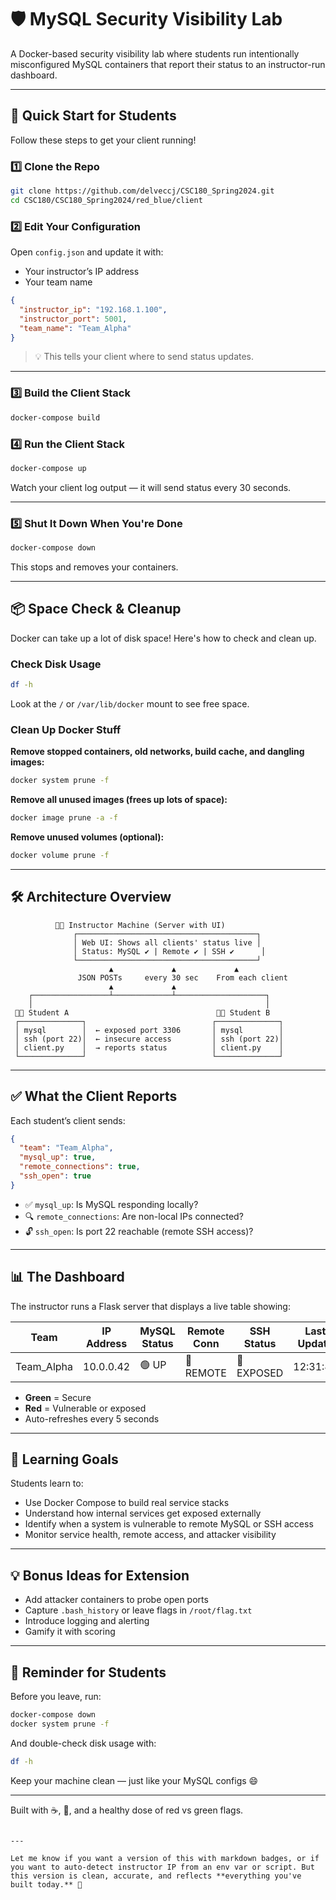 # 🛡️ MySQL Security Visibility Lab

A Docker-based security visibility lab where students run intentionally misconfigured MySQL containers that report their status to an instructor-run dashboard.

---

## 🚀 Quick Start for Students

Follow these steps to get your client running!

### 1️⃣ Clone the Repo

```bash
git clone https://github.com/delveccj/CSC180_Spring2024.git
cd CSC180/CSC180_Spring2024/red_blue/client
```

### 2️⃣ Edit Your Configuration

Open `config.json` and update it with:

- Your instructor’s IP address
- Your team name

```json
{
  "instructor_ip": "192.168.1.100",
  "instructor_port": 5001,
  "team_name": "Team_Alpha"
}
```

> 💡 This tells your client where to send status updates.

---

### 3️⃣ Build the Client Stack

```bash
docker-compose build
```

### 4️⃣ Run the Client Stack

```bash
docker-compose up
```

Watch your client log output — it will send status every 30 seconds.

---

### 5️⃣ Shut It Down When You're Done

```bash
docker-compose down
```

This stops and removes your containers.

---

## 📦 Space Check & Cleanup

Docker can take up a lot of disk space! Here's how to check and clean up.

### Check Disk Usage

```bash
df -h
```

Look at the `/` or `/var/lib/docker` mount to see free space.

### Clean Up Docker Stuff

**Remove stopped containers, old networks, build cache, and dangling images:**

```bash
docker system prune -f
```

**Remove all unused images (frees up lots of space):**

```bash
docker image prune -a -f
```

**Remove unused volumes (optional):**

```bash
docker volume prune -f
```

---

## 🛠️ Architecture Overview

```plaintext
          🧑‍🏫 Instructor Machine (Server with UI)
              ┌────────────────────────────────────────┐
              │ Web UI: Shows all clients' status live │
              │ Status: MySQL ✔ | Remote ✔ | SSH ✔      │
              └────────────────────────────────────────┘
                      ▲             ▲             ▲
               JSON POSTs     every 30 sec    From each client
                      ▲             ▲
    ┌─────────────────┴─────────────┴────────────────────┐
    │                                                    │
 🧑‍🎓 Student A                                 🧑‍🎓 Student B
 ┌──────────────┐                            ┌──────────────┐
 │ mysql        │  ← exposed port 3306       │ mysql        │
 │ ssh (port 22)│  ← insecure access         │ ssh (port 22)│
 │ client.py    │  → reports status          │ client.py    │
 └──────────────┘                            └──────────────┘
```

---

## ✅ What the Client Reports

Each student’s client sends:

```json
{
  "team": "Team_Alpha",
  "mysql_up": true,
  "remote_connections": true,
  "ssh_open": true
}
```

- ✅ `mysql_up`: Is MySQL responding locally?
- 🔍 `remote_connections`: Are non-local IPs connected?
- 🔓 `ssh_open`: Is port 22 reachable (remote SSH access)?

---

## 📊 The Dashboard

The instructor runs a Flask server that displays a live table showing:

| Team        | IP Address     | MySQL Status | Remote Conn | SSH Status | Last Update |
|-------------|----------------|--------------|--------------|-------------|--------------|
| Team_Alpha  | 10.0.0.42      | 🟢 UP         | 🔴 REMOTE     | 🔴 EXPOSED   | 12:31:47     |

- **Green** = Secure
- **Red** = Vulnerable or exposed
- Auto-refreshes every 5 seconds

---

## 🧠 Learning Goals

Students learn to:

- Use Docker Compose to build real service stacks
- Understand how internal services get exposed externally
- Identify when a system is vulnerable to remote MySQL or SSH access
- Monitor service health, remote access, and attacker visibility

---

## 💡 Bonus Ideas for Extension

- Add attacker containers to probe open ports
- Capture `.bash_history` or leave flags in `/root/flag.txt`
- Introduce logging and alerting
- Gamify it with scoring

---

## 🧼 Reminder for Students

Before you leave, run:

```bash
docker-compose down
docker system prune -f
```

And double-check disk usage with:

```bash
df -h
```

Keep your machine clean — just like your MySQL configs 😄

---

Built with ☕, 🐳, and a healthy dose of red vs green flags.
```

---

Let me know if you want a version of this with markdown badges, or if you want to auto-detect instructor IP from an env var or script. But this version is clean, accurate, and reflects **everything you've built today.** 🏁
